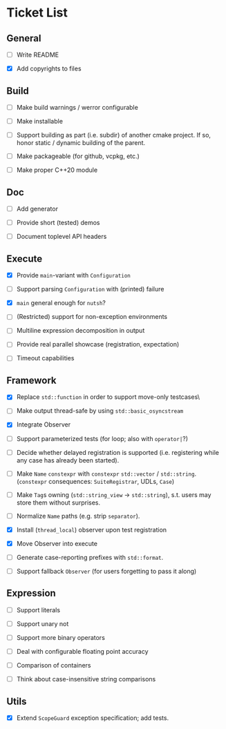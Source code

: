 # Ticket List


## General

 - [ ] Write README
 - [x] Add copyrights to files


## Build

 - [ ] Make build warnings / werror configurable
 - [ ] Make installable
 - [ ] Support building as part (i.e. subdir) of another cmake project.
       If so, honor static / dynamic building of the parent.
 - [ ] Make packageable (for github, vcpkg, etc.)
 - [ ] Make proper C++20 module


## Doc

 - [ ] Add generator
 - [ ] Provide short (tested) demos
 - [ ] Document toplevel API headers


## Execute

 - [x] Provide `main`-variant with `Configuration`
 - [ ] Support parsing `Configuration` with (printed) failure
 - [x] `main` general enough for `nutsh`?
 - [ ] (Restricted) support for non-exception environments
 - [ ] Multiline expression decomposition in output
 - [ ] Provide real parallel showcase (registration, expectation)
 - [ ] Timeout capabilities


## Framework

 - [x] Replace `std::function` in order to support move-only testcases\
 - [ ] Make output thread-safe by using `std::basic_osyncstream`
 - [x] Integrate Observer
 - [ ] Support parameterized tests (for loop; also with `operator|`?)
 - [ ] Decide whether delayed registration is supported
       (i.e. registering while any case has already been started).
 - [ ] Make `Name` `constexpr` with `constexpr` `std::vector` / `std::string`.
       (`constexpr` consequences: `SuiteRegistrar`, UDLs, `Case`)
 - [ ] Make `Tag`s owning (`std::string_view` -> `std::string`),
       s.t. users may store them without surprises.
 - [ ] Normalize `Name` paths (e.g. strip `separator`).
 - [x] Install (`thread_local`) observer upon test registration
 - [x] Move Observer into execute
 - [ ] Generate case-reporting prefixes with `std::format`.
 - [ ] Support fallback `Observer` (for users forgetting to pass it along)


## Expression

 - [ ] Support literals
 - [ ] Support unary not
 - [ ] Support more binary operators
 - [ ] Deal with configurable floating point accuracy
 - [ ] Comparison of containers
 - [ ] Think about case-insensitive string comparisons


## Utils

 - [x] Extend `ScopeGuard` exception specification; add tests.
